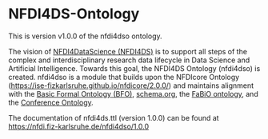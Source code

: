 # NFDI4DS-Ontology

This is version v1.0.0 of the nfdi4dso ontology.

The vision of [NFDI4DataScience (NFDI4DS)](https://www.nfdi4datascience.de/) is to support all steps of the complex and interdisciplinary research data lifecycle in Data Science and Artificial Intelligence. Towards this goal, the NFDI4DS Ontology (nfdi4dso) is created. nfdi4dso is a module that builds upon the NFDIcore Ontology (https://ise-fizkarlsruhe.github.io/nfdicore/2.0.0/) and maintains alignment with the [Basic Formal Ontology (BFO)](https://basic-formal-ontology.org/), [schema.org](https://schema.org/), the [FaBiO ontology](http://purl.org/spar/fabio), and the [Conference Ontology](https://w3id.org/scholarlydata/ontology/conference-ontology.owl).

The documentation of nfdi4ds.ttl (version 1.0.0) can be found at https://nfdi.fiz-karlsruhe.de/nfdi4dso/1.0.0  
